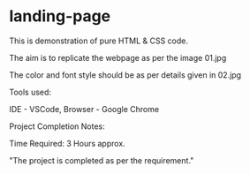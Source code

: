 # landing-page

This is demonstration of pure HTML & CSS code.

The aim is to replicate the webpage as per the image 01.jpg

The color and font style should be as per details given in 02.jpg

Tools used:

IDE - VSCode,
Browser - Google Chrome

Project Completion Notes:

Time Required: 3 Hours approx.

"The project is completed as per the requirement."